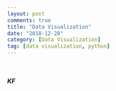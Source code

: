 ```yaml
---
layout: post
comments: true
title: "Data Visualization"
date: "2018-12-28"
category: [Data Visualization]
tag: [data visualization, python]
---
```


> 



<br><br>***KF*** 
